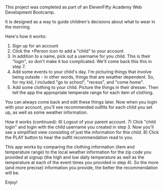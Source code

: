 This project was completed as part of an ElevenFifty Academy Web Development Bootcamp.

It is designed as a way to guide children's decisions about what to wear in the morning.

Here's how it works:
1) Sign up for an account
2) Click the +Person icon to add a "child" to your account.
3) In addition to a name, pick out a username for you child.  This is their "login", so don't make it too complicated.  We'll come back this this in step 7.
4) Add some events to your child's day. I'm picturing things that involve being outside - in other words, things that are weather dependent.  So, for my kid, I included "go to school", "recess", and "come home".
5) Add some clothing to your child.  Picture the things in their dresser.  Then tell the app the appropriate temperate range for each item of clothing.

You can always come back and edit these things later.  Now when you login with your account, you'll see recommended outfits for each child you set up, as well as some weather information.

How it works (continued):
6) Logout of your parent account.
7) Click "child login" and login with the child username you created in step 3. Now you'll see a simplified view consisting of just the information for this child.
8) Click the PLAY button to hear the outfit recommendation read to you.

This app works by comparing the clothing information (item and temperature range) to the local weather information for the zip code you provided at signup (the high and low daily temperature as well as the temperature at each of the event times you provided in step 4).  So the more (and more precise) information you provide, the better the recommendation will be.

Enjoy!
